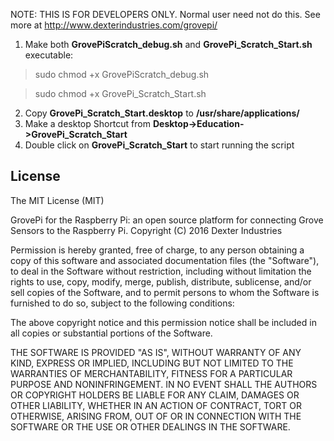 NOTE: THIS IS FOR DEVELOPERS ONLY.  Normal user need not do this.
See more at http://www.dexterindustries.com/grovepi/

1. Make both **GrovePiScratch_debug.sh** and **GrovePi_Scratch_Start.sh** executable:

  > sudo chmod +x GrovePiScratch_debug.sh

  > sudo chmod +x GrovePi_Scratch_Start.sh

2. Copy **GrovePi_Scratch_Start.desktop** to **/usr/share/applications/**
3. Make a desktop Shortcut from **Desktop->Education->GrovePi_Scratch_Start**
3. Double click on **GrovePi_Scratch_Start** to start running the script

## License

The MIT License (MIT)

GrovePi for the Raspberry Pi: an open source platform for connecting Grove Sensors to the Raspberry Pi.
Copyright (C) 2016  Dexter Industries

Permission is hereby granted, free of charge, to any person obtaining a copy
of this software and associated documentation files (the "Software"), to deal
in the Software without restriction, including without limitation the rights
to use, copy, modify, merge, publish, distribute, sublicense, and/or sell
copies of the Software, and to permit persons to whom the Software is
furnished to do so, subject to the following conditions:

The above copyright notice and this permission notice shall be included in
all copies or substantial portions of the Software.

THE SOFTWARE IS PROVIDED "AS IS", WITHOUT WARRANTY OF ANY KIND, EXPRESS OR
IMPLIED, INCLUDING BUT NOT LIMITED TO THE WARRANTIES OF MERCHANTABILITY,
FITNESS FOR A PARTICULAR PURPOSE AND NONINFRINGEMENT. IN NO EVENT SHALL THE
AUTHORS OR COPYRIGHT HOLDERS BE LIABLE FOR ANY CLAIM, DAMAGES OR OTHER
LIABILITY, WHETHER IN AN ACTION OF CONTRACT, TORT OR OTHERWISE, ARISING FROM,
OUT OF OR IN CONNECTION WITH THE SOFTWARE OR THE USE OR OTHER DEALINGS IN
THE SOFTWARE.
	
